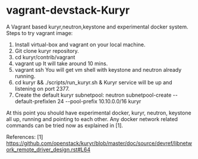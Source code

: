 vagrant-devstack-Kuryr
=======================

A Vagrant based kuryr,neutron,keystone and experimental docker system.
Steps to try vagrant image:
1. Install virtual-box and vagrant on your local machine.
2. Git clone kuryr repository.
3. cd kuryr/contrib/vagrant
4. vagrant up
   It will take around 10 mins.
5. vagrant ssh
   You will get vm shell with keystone and neutron already running.
6. cd kuryr && ./scripts/run_kuryr.sh &
   Kuryr service will be up and listening on port 2377.
7. Create the default kuryr subnetpool:
   neutron subnetpool-create --default-prefixlen 24 --pool-prefix 10.10.0.0/16 kuryr

At this point you should have experimental docker, kuryr, neutron, keystone
all up, running and pointing to each other. Any docker network related commands
can be tried now as explained in [1].

References:
[1] https://github.com/openstack/kuryr/blob/master/doc/source/devref/libnetwork_remote_driver_design.rst#L64


